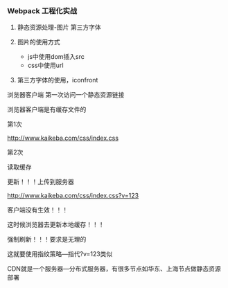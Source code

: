 ### Webpack 工程化实战



1. 静态资源处理-图片 第三方字体
2. 图片的使用方式
   - js中使用dom插入src
   - css中使用url

3. 第三方字体的使用，iconfront





浏览器客户端 第一次访问一个静态资源链接

浏览器客户端是有缓存文件的

第1次

http://www.kaikeba.com/css/index.css

第2次

读取缓存

更新！！！上传到服务器

http://www.kaikeba.com/css/index.css?v=123

客户端没有生效！！！

这时候浏览器去更新本地缓存！！！

强制刷新！！！要求是无理的

这就要使用指纹策略—指代?v=123类似



CDN就是一个服务器—分布式服务器，有很多节点如华东、上海节点做静态资源部署